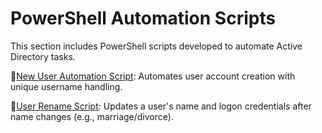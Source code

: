 # PowerShell Automation Scripts

This section includes PowerShell scripts developed to automate Active Directory tasks.

📂[New User Automation Script](./powershell-scripts/new-user-automation/README.md): Automates user account creation with unique username handling.     

📂[User Rename Script](powershell-scripts/rename-user/README.md): Updates a user's name and logon credentials after name changes (e.g., marriage/divorce).

